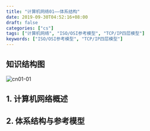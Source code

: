 ```yaml
---
title: "计算机网络01——体系结构"
date: 2019-09-30T04:52:16+08:00
draft: false
categories: ["cs"]
tags: ["计算机网络", "ISO/OSI参考模型", "TCP/IP四层模型"]
keywords: ["ISO/OSI参考模型", "TCP/IP四层模型"]
---
```


## 知识结构图

![cn01-01](/images/cn01-01.png)
<!--![cn01-01](../../../static/images/cn01-01.png)-->

## 1. 计算机网络概述

## 2. 体系结构与参考模型
